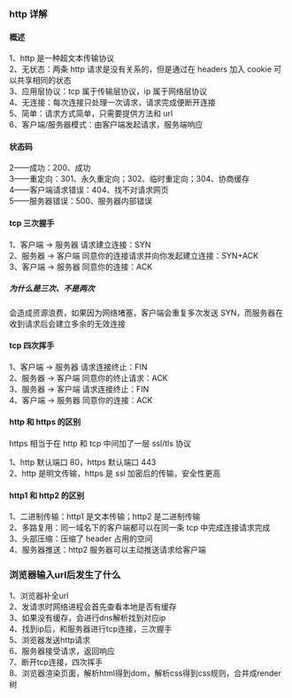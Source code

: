 ### http 详解

#### 概述

1、http 是一种超文本传输协议  
2、无状态：两条 http 请求是没有关系的，但是通过在 headers 加入 cookie 可以共享相同的状态  
3、应用层协议：tcp 属于传输层协议，ip 属于网络层协议  
4、无连接：每次连接只处理一次请求，请求完成便断开连接  
5、简单：请求方式简单，只需要提供方法和 url  
6、客户端/服务器模式：由客户端发起请求，服务端响应

#### 状态码

2——成功：200、成功  
3——重定向：301、永久重定向；302、临时重定向；304、协商缓存  
4——客户端请求错误：404、找不对请求网页  
5——服务器错误：500、服务器内部错误

#### tcp 三次握手

1、客户端 -> 服务器 请求建立连接：SYN  
2、服务器 -> 客户端 同意你的连接请求并向你发起建立连接：SYN+ACK  
3、客户端 -> 服务器 同意你的连接：ACK

##### 为什么是三次、不是两次

会造成资源浪费，如果因为网络堵塞，客户端会重复多次发送 SYN，而服务器在收到请求后会建立多余的无效连接

#### tcp 四次挥手

1、客户端 -> 服务器 请求连接终止：FIN  
2、服务器 -> 客户端 同意你的终止请求：ACK  
3、服务器 -> 客户端 请求连接终止：FIN  
4、客户端 -> 服务器 同意你的连接：ACK

#### http 和 https 的区别

https 相当于在 http 和 tcp 中间加了一层 ssl/tls 协议

1、http 默认端口 80，https 默认端口 443  
2、http 是明文传输，https 是 ssl 加密后的传输，安全性更高

#### http1 和 http2 的区别

1、二进制传输：http1 是文本传输；http2 是二进制传输  
2、多路复用：同一域名下的客户端都可以在同一条 tcp 中完成连接请求完成  
3、头部压缩：压缩了 header 占用的空间  
4、服务器推送：http2 服务器可以主动推送请求给客户端


### 浏览器输入url后发生了什么

1、浏览器补全url  
2、发请求时网络进程会首先查看本地是否有缓存  
3、如果没有缓存，会进行dns解析找到对应ip  
4、找到ip后，和服务器进行tcp连接，三次握手  
5、浏览器发送http请求  
6、服务器接受请求，返回响应  
7、断开tcp连接，四次挥手  
8、浏览器渲染页面，解析html得到dom，解析css得到css规则，合并成render树  
